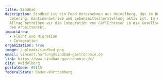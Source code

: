 ```yaml
---
title: Sindbad
description: Sindbad ist ein Food Unternehmen aus Heidelberg, das im Bereich
  Catering, Kantinenbetrieb und Lebensmittelherstellung aktiv ist. In unserem
  Alltag betreiben wir die Integration von Geflüchteten in die Gesellschaft und
  den Arbeitsmarkt.
impactArea:
  - Flucht und Migration
  - Integration
organization: true
image: /uploads/sindbad.png
email: vincent.hartung@sindbad-gastronomie.de
link: https://www.sindbad-gastronomie.de/
city: Heidelberg
postalCode: 69115
federalState: Baden-Württemberg
---
```

